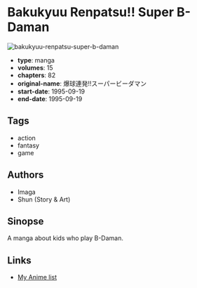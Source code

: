 # Bakukyuu Renpatsu!! Super B-Daman

![bakukyuu-renpatsu-super-b-daman](https://cdn.myanimelist.net/images/manga/2/35102.jpg)

-   **type**: manga
-   **volumes**: 15
-   **chapters**: 82
-   **original-name**: 爆球連発!!スーパービーダマン
-   **start-date**: 1995-09-19
-   **end-date**: 1995-09-19

## Tags

-   action
-   fantasy
-   game

## Authors

-   Imaga
-   Shun (Story & Art)

## Sinopse

A manga about kids who play B-Daman.

## Links

-   [My Anime list](https://myanimelist.net/manga/21670/Bakukyuu_Renpatsu_Super_B-Daman)
